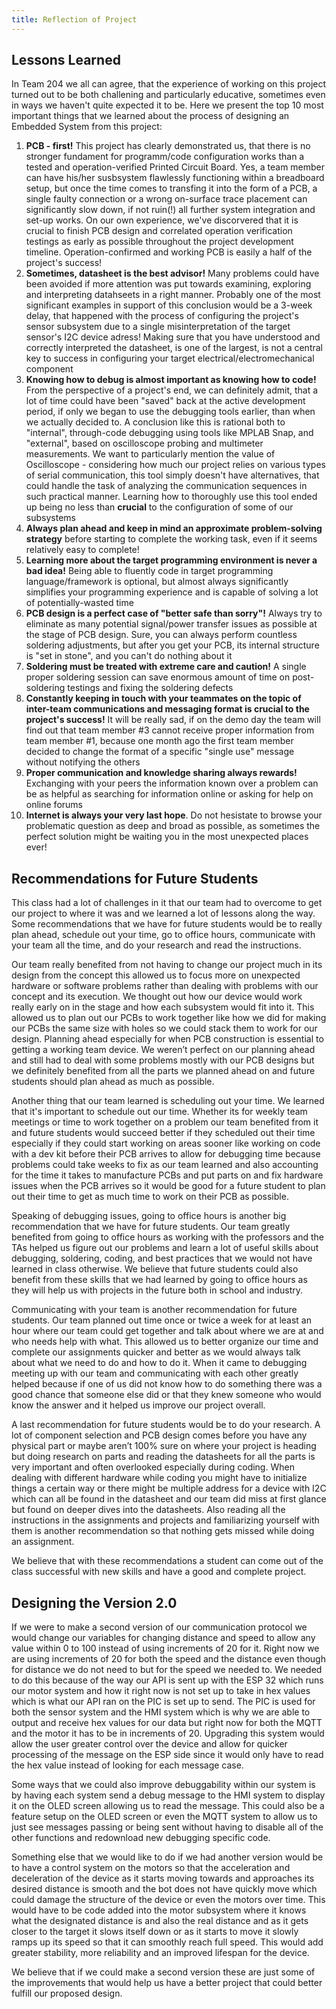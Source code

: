 ```yaml
---
title: Reflection of Project
---
```


## Lessons Learned
In Team 204 we all can agree, that the experience of working on this project turned out to be both challening and particularly educative, sometimes even in ways we haven't quite expected it to be. Here we present the top 10 most important things that we learned about the process of designing an Embedded System from this project:
1) **PCB - first!** This project has clearly demonstrated us, that there is no stronger fundament for programm/code configuration works than a tested and operation-verified Printed Circuit Board. Yes, a team member can have his/her susbsystem flawlessly functioning within a breadboard setup, but once the time comes to transfing it into the form of a PCB, a single faulty connection or a wrong on-surface trace placement can significantly slow down, if not ruin(!) all further system integration and set-up works. On our own experience, we've discorvered that it is crucial to finish PCB design and correlated operation verification testings as early as possible throughout the project development timeline. Operation-confirmed and working PCB is easily a half of the project's success!
2) **Sometimes, datasheet is the best advisor!** Many problems could have been avoided if more attention was put towards examining, exploring and interpreting datahseets in a right manner. Probably one of the most significant examples in support of this conclusion would be a 3-week delay, that happened with the process of configuring the project's sensor subsystem due to a single misinterpretation of the target sensor's I2C device adress! Making sure that you have understood and correctly interpreted the datasheet, is one of the largest, is not a central key to success in configuring your target electrical/electromechanical component
3) **Knowing how to debug is almost important as knowing how to code!** From the perspective of a project's end, we can definitely admit, that a lot of time could have been "saved" back at the active development period, if only we began to use the debugging tools earlier, than when we actually decided to. A conclusion like this is rational both to "internal", through-code debugging using tools like MPLAB Snap, and "external", based on oscilloscope probing and multimeter measurements. We want to particularly mention the value of Oscilloscope - considering how much our project relies on various types of serial communication, this tool simply doesn't have alternatives, that could handle the task of analyzing the communication sequences in such practical manner. Learning how to thoroughly use this tool ended up being no less than **crucial** to the configuration of some of our subsystems
4) **Always plan ahead and keep in mind an approximate problem-solving strategy** before starting to complete the working task, even if it seems relatively easy to complete!
5) **Learning more about the target programming environment is never a bad idea!** Being able to fluently code in target programming language/framework is optional, but almost always significantly simplifies your programming experience and is capable of solving a lot of potentially-wasted time
6) **PCB design is a perfect case of "better safe than sorry"!** Always try to eliminate as many potential signal/power transfer issues as possible at the stage of PCB design. Sure, you can always perform countless soldering adjustments, but after you get your PCB, its internal structure is "set in stone", and you can't do nothing about it
7) **Soldering must be treated with extreme care and caution!** A single proper soldering session can save enormous amount of time on post-soldering testings and fixing the soldering defects
8) **Constantly keeping in touch with your teammates on the topic of inter-team communications and messaging format is crucial to the project's success!** It will be really sad, if on the demo day the team will find out that team member #3 cannot receive proper information from team member #1, because one month ago the first team member decided to change the format of a specific "single use" message without notifying the others 
9) **Proper communication and knowledge sharing always rewards!** Exchanging with your peers the information known over a problem can be as helpful as searching for information online or asking for help on online forums
10) **Internet is always your very last hope**. Do not hesistate to browse your problematic question as deep and broad as possible, as sometimes the perfect solution might be waiting you in the most unexpected places ever!

## Recommendations for Future Students
This class had a lot of challenges in it that our team had to overcome to get our project to where it was and we learned a lot of lessons along the way. Some recommendations that we have for future students would be to really plan ahead, schedule out your time, go to office hours, communicate with your team all the time, and do your research and read the instructions.

Our team really benefited from not having to change our project much in its design from the concept this allowed us to focus more on unexpected hardware or software problems rather than dealing with problems with our concept and its execution. We thought out how our device would work really early on in the stage and how each subsystem would fit into it. This allowed us to plan out our PCBs to work together like how we did for making our PCBs the same size with holes so we could stack them to work for our design. Planning ahead especially for when PCB construction is essential to getting a working team device. We weren’t perfect on our planning ahead and still had to deal with some problems mostly with our PCB designs but we definitely benefited from all the parts we planned ahead on and future students should plan ahead as much as possible.

Another thing that our team learned is scheduling out your time. We learned that it's important to schedule out our time. Whether its for weekly team meetings or time to work together on a problem our team benefited from it and future students would succeed better if they scheduled out their time especially if they could start working on areas sooner like working on code with a dev kit before their PCB arrives to allow for debugging time because problems could take weeks to fix as our team learned and also accounting for the time it takes to manufacture PCBs and put parts on and fix hardware issues when the PCB arrives so it would be good for a future student to plan out their time to get as much time to work on their PCB as possible.

Speaking of debugging issues, going to office hours is another big recommendation that we have for future students. Our team greatly benefited from going to office hours as working with the professors and the TAs helped us figure out our problems and learn a lot of useful skills about debugging, soldering, coding, and best practices that we would not have learned in class otherwise. We believe that future students could also benefit from these skills that we had learned by going to office hours as they will help us with projects in the future both in school and industry.

Communicating with your team is another recommendation for future students. Our team planned out time once or twice a week for at least an hour where our team could get together and talk about where we are at and who needs help with what. This allowed us to better organize our time and complete our assignments quicker and better as we would always talk about what we need to do and how to do it. When it came to debugging meeting up with our team and communicating with each other greatly helped because if one of us did not know how to do something there was a good chance that someone else did or that they knew someone who would know the answer and it helped us improve our project overall. 

A last recommendation for future students would be to do your research. A lot of component selection and PCB design comes before you have any physical part or maybe aren’t 100% sure on where your project is heading but doing research on parts and reading the datasheets for all the parts is very important and often overlooked especially during coding. When dealing with different hardware while coding you might have to initialize things a certain way or there might be multiple address for a device with I2C which can all be found in the datasheet and our team did miss at first glance but found on deeper dives into the datasheets. Also reading all the instructions in the assignments and projects and familiarizing yourself with them is another recommendation so that nothing gets missed while doing an assignment.


We believe that with these recommendations a student can come out of the class successful with new skills and have a good and complete project.

## Designing the Version 2.0
If we were to make a second version of our communication protocol we would change our variables for changing distance and speed to allow any value within 0 to 100 instead of using increments of 20 for it. Right now we are using increments of 20 for both the speed and the distance even though for distance we do not need to but for the speed we needed to. We needed to do this because of the way our API is sent up with the ESP 32 which runs our motor system and how it right now is not set up to take in hex values which is what our API ran on the PIC is set up to send. The PIC is used for both the sensor system and the HMI system which is why we are able to output and receive hex values for our data but right now for both the MQTT and the motor it has to be in increments of 20. Upgrading this system would allow the user greater control over the device and allow for quicker processing of the message on the ESP side since it would only have to read the hex value instead of looking for each message case.

Some ways that we could also improve debuggability within our system is by having each system send a debug message to the HMI system to display it on the OLED screen allowing us to read the message. This could also be a feature setup on the OLED screen or even the MQTT system to allow us to just see messages passing or being sent without having to disable all of the other functions and redownload new debugging specific code. 

Something else that we would like to do if we had another version would be to have a control system on the motors so that the acceleration and deceleration of the device as it starts moving towards and approaches its desired distance is smooth and the bot does not have quickly move which could damage the structure of the device or even the motors over time. This would have to be code added into the motor subsystem where it knows what the designated distance is and also the real distance and as it gets closer to the target it slows itself down or as it starts to move it slowly ramps up its speed so that it can smoothly reach full speed. This would add greater stability, more reliability and an improved lifespan for the device.

We believe that if we could make a second version these are just some of the improvements that would help us have a better project that could better fulfill our proposed design.

